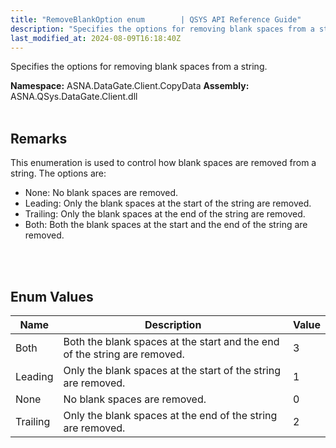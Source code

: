 ```yaml
---
title: "RemoveBlankOption enum        | QSYS API Reference Guide"
description: "Specifies the options for removing blank spaces from a string. "
last_modified_at: 2024-08-09T16:18:40Z
---
```


Specifies the options for removing blank spaces from a string.

**Namespace:** ASNA.DataGate.Client.CopyData
**Assembly:** ASNA.QSys.DataGate.Client.dll
<br>
<br>

## Remarks
This enumeration is used to control how blank spaces are removed from a string.
The options are:
- None: No blank spaces are removed.
- Leading: Only the blank spaces at the start of the string are removed.
- Trailing: Only the blank spaces at the end of the string are removed.
- Both: Both the blank spaces at the start and the end of the string are removed.

<br>
<br>

## Enum Values

| Name | Description | Value
| --- | --- | --- 
| Both | Both the blank spaces at the start and the end of the string are removed. | 3 |
| Leading | Only the blank spaces at the start of the string are removed. | 1 |
| None | No blank spaces are removed. | 0 |
| Trailing | Only the blank spaces at the end of the string are removed. | 2 |
